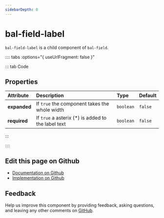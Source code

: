 ```yaml
---
sidebarDepth: 0
---
```



# bal-field-label

`bal-field-label` is a child component of `bal-field`.





:::: tabs :options="{ useUrlFragment: false }"

::: tab Code

## Properties


| Attribute    | Description                                        | Type      | Default |
| :----------- | :------------------------------------------------- | :-------- | :------ |
| **expanded** | If `true` the component takes the whole width      | `boolean` | `false` |
| **required** | If `true` a asterix (*) is added to the label text | `boolean` | `false` |


:::


::::

## Edit this page on Github

* [Documentation on Github](https://github.com/baloise/design-system/blob/master/docs/src/components/components/bal-field-label.md)
* [Implementation on Github](https://github.com/baloise/design-system/blob/master/packages/components/src/components/bal-field-label)

## Feedback

Help us improve this component by providing feedback, asking questions, and leaving any other comments on [GitHub](https://github.com/baloise/design-system/issues/new).

